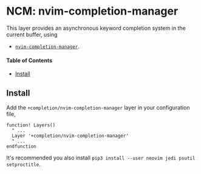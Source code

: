# NCM: nvim-completion-manager
This layer provides an asynchronous keyword completion system in the current buffer, using

- [`nvim-completion-manager`](https://github.com/roxma/nvim-completion-manager).

#### Table of Contents
- [Install](#install)

## Install
Add the `+completion/nvim-completion-manager` layer in your configuration file,

```viml
function! Layers()
  " ...
  Layer '+completion/nvim-completion-manager'
  " ...
endfunction
```

It's recommended you also install `pip3 install --user neovim jedi psutil setproctitle`.
